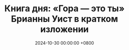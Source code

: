 ---
title: "Книга дня: «Гора — это ты» Брианны Уист в кратком изложении"
description: >-
  🗻 «Гора — это ты» — вдохновляющая книга Брианны Уист о преодолении внутренних препятствий и трансформации через личный рост и самопознание. Раскройте силу с книгой "Гора — это ты"! Станьте лучше через саморазвитие и устойчивость. Читайте обзор!
date: 2024-10-30 00:00:00 +0800
categories: [Мышление, Конспекты-книг]
tags:
  [
    гора-это-ты,
    брианна-уист,
    саморазвитие,
    эмоциональная-устойчивость,
    личностный-рост,
    самопознание,
    психология,
    мотивация,
    трансформация,
    внутренняя-свобода,
    мудрость,
    счастье
  ]
image: 
alt: Обзор книги Гора — это ты Брианны Уист
fallback:
  - 
  -
---